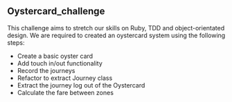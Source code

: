 ## Oystercard_challenge
This challenge aims to stretch our skills on Ruby, TDD and
object-orientated design. We are required to created  an oystercard
system using the following steps:  
- Create a basic oyster card
- Add touch in/out functionality
- Record the journeys 
- Refactor to extract Journey class
- Extract the journey log out of the Oystercard
- Calculate the fare between zones


